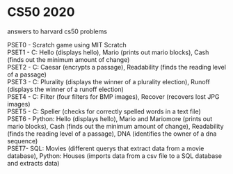 # CS50 2020
answers to harvard cs50 problems

PSET0 - Scratch game using MIT Scratch  
PSET1 - C: Hello (displays hello), Mario (prints out mario blocks), Cash (finds out the minimum amount of change)  
PSET2 - C: Caesar (encrypts a passage), Readability (finds the reading level of a passage)  
PSET3 - C: Plurality (displays the winner of a plurality election), Runoff (displays the winner of a runoff election)  
PSET4 - C: Filter (four filters for BMP images), Recover (recovers lost JPG images)  
PSET5 - C: Speller (checks for correctly spelled words in a text file)   
PSET6 - Python: Hello (displays hello), Mario and Mariomore (prints out mario blocks), Cash (finds out the minimum amount of change),
Readability (finds the reading level of a passage), DNA (identifies the owner of a dna sequence)  
PSET7- SQL: Movies (different querys that extract data from a movie database), Python: Houses (imports data from a csv file to a SQL database and extracts data)  


